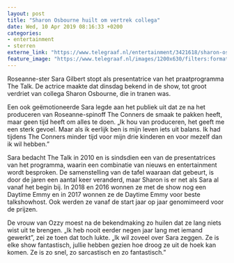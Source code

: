 ```yaml
---
layout: post
title: "Sharon Osbourne huilt om vertrek collega"
date: Wed, 10 Apr 2019 08:16:33 +0200
categories: 
- entertainment 
- sterren 
externe_link: "https://www.telegraaf.nl/entertainment/3421618/sharon-osbourne-huilt-om-vertrek-collega"
feature_image: "https://www.telegraaf.nl/images/1200x630/filters:format(jpeg):quality(80)/cdn-kiosk-api.telegraaf.nl/c9dbeaf0-5b7e-11e9-a27a-02d1dbdc35d1.jpg"
---
```


<p class="intro">Roseanne-ster Sara Gilbert stopt als presentatrice van het praatprogramma The Talk. De actrice maakte dat dinsdag bekend in de show, tot groot verdriet van collega Sharon Osbourne, die in tranen was.</p> <p>Een ook geëmotioneerde Sara legde aan het publiek uit dat ze na het produceren van Roseanne-spinoff The Conners de smaak te pakken heeft, maar geen tijd heeft om alles te doen. „Ik hou van produceren, het geeft me een sterk gevoel. Maar als ik eerlijk ben is mijn leven iets uit balans. Ik had tijdens The Conners minder tijd voor mijn drie kinderen en voor mezelf dan ik wil hebben.”</p><p>Sara bedacht The Talk in 2010 en is sindsdien een van de presentatrices van het programma, waarin een combinatie van nieuws en entertainment wordt besproken. De samenstelling van de tafel waaraan dat gebeurt, is door de jaren een aantal keer veranderd, maar Sharon is er net als Sara al vanaf het begin bij. In 2018 en 2016 wonnen ze met de show nog een Daytime Emmy en in 2017 wonnen ze de Daytime Emmy voor beste talkshowhost. Ook werden ze vanaf de start jaar op jaar genomimeerd voor de prijzen.</p><p>De vrouw van Ozzy moest na de bekendmaking zo huilen dat ze lang niets wist uit te brengen. „Ik heb nooit eerder negen jaar lang met iemand gewerkt”, zei ze toen dat toch lukte. „Ik wil zoveel over Sara zeggen. Ze is elke show fantastisch, jullie hebben gezien hoe droog ze uit de hoek kan komen. Ze is zo snel, zo sarcastisch en zo fantastisch.”</p>
